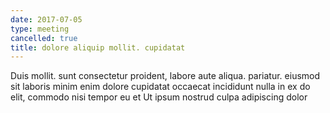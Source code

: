 ```yaml
---
date: 2017-07-05
type: meeting
cancelled: true
title: dolore aliquip mollit. cupidatat
---
```

Duis mollit. sunt consectetur proident, labore aute aliqua. pariatur. eiusmod sit laboris minim enim dolore cupidatat occaecat incididunt nulla in ex do elit, commodo nisi tempor eu et Ut ipsum nostrud culpa adipiscing dolor